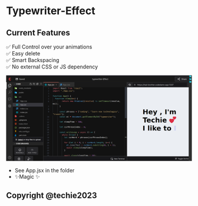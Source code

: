 # Typewriter-Effect

## **Current Features**


✅  Full Control over your animations  
✅  Easy delete  
✅  Smart Backspacing  
✅  No external CSS or JS dependency  


<img src="/typewriter-effect/public/code.png" alt="" title="effect">


- See App.jsx in the folder 
- ✨Magic ✨

## Copyright @techie2023
